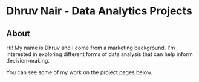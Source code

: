 # Dhruv Nair - Data Analytics Projects

## About

Hi! My name is Dhruv and I come from a marketing background. I'm interested in exploring different forms of data analysis that can help inform decision-making. 

You can see some of my work on the project pages below.



